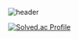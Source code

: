 ![header](https://capsule-render.vercel.app/api?type=waving&color=gradient&height=300&section=header&text=Good%20to%20see%20you%20%F0%9F%A4%97)


[![Solved.ac Profile](http://mazassumnida.wtf/api/v2/generate_badge?boj=bluepaper38)](https://solved.ac/bluepaper38/)
